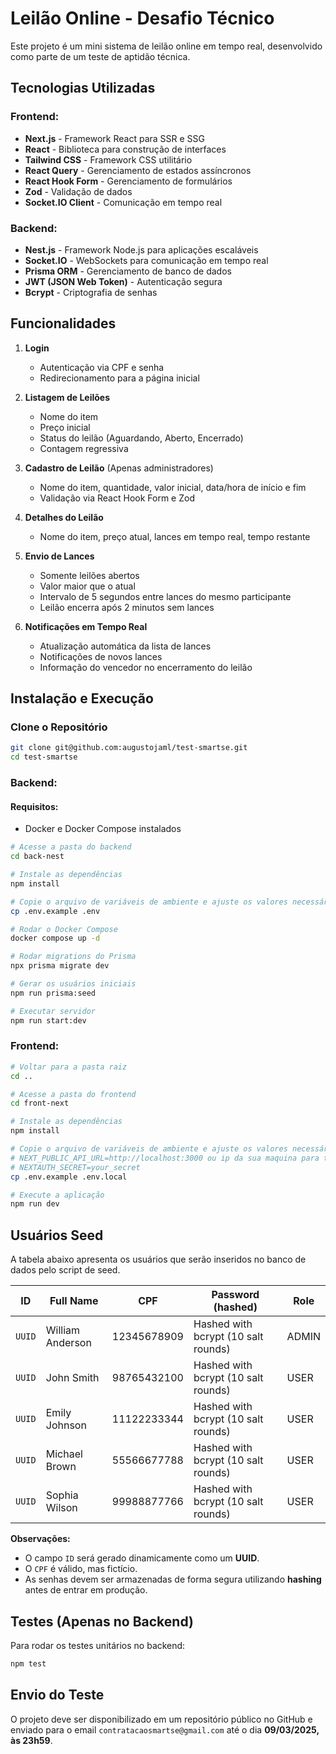# Leilão Online - Desafio Técnico

Este projeto é um mini sistema de leilão online em tempo real, desenvolvido como parte de um teste de aptidão técnica.

## Tecnologias Utilizadas

### Frontend:

- **Next.js** - Framework React para SSR e SSG
- **React** - Biblioteca para construção de interfaces
- **Tailwind CSS** - Framework CSS utilitário
- **React Query** - Gerenciamento de estados assíncronos
- **React Hook Form** - Gerenciamento de formulários
- **Zod** - Validação de dados
- **Socket.IO Client** - Comunicação em tempo real

### Backend:

- **Nest.js** - Framework Node.js para aplicações escaláveis
- **Socket.IO** - WebSockets para comunicação em tempo real
- **Prisma ORM** - Gerenciamento de banco de dados
- **JWT (JSON Web Token)** - Autenticação segura
- **Bcrypt** - Criptografia de senhas

## Funcionalidades

1. **Login**

   - Autenticação via CPF e senha
   - Redirecionamento para a página inicial

2. **Listagem de Leilões**

   - Nome do item
   - Preço inicial
   - Status do leilão (Aguardando, Aberto, Encerrado)
   - Contagem regressiva

3. **Cadastro de Leilão** (Apenas administradores)

   - Nome do item, quantidade, valor inicial, data/hora de início e fim
   - Validação via React Hook Form e Zod

4. **Detalhes do Leilão**

   - Nome do item, preço atual, lances em tempo real, tempo restante

5. **Envio de Lances**

   - Somente leilões abertos
   - Valor maior que o atual
   - Intervalo de 5 segundos entre lances do mesmo participante
   - Leilão encerra após 2 minutos sem lances

6. **Notificações em Tempo Real**
   - Atualização automática da lista de lances
   - Notificações de novos lances
   - Informação do vencedor no encerramento do leilão

## Instalação e Execução

### Clone o Repositório

```bash
git clone git@github.com:augustojaml/test-smartse.git
cd test-smartse
```

### Backend:

#### Requisitos:

- Docker e Docker Compose instalados

```bash
# Acesse a pasta do backend
cd back-nest

# Instale as dependências
npm install

# Copie o arquivo de variáveis de ambiente e ajuste os valores necessários
cp .env.example .env

# Rodar o Docker Compose
docker compose up -d

# Rodar migrations do Prisma
npx prisma migrate dev

# Gerar os usuários iniciais
npm run prisma:seed

# Executar servidor
npm run start:dev
```

### Frontend:

```bash
# Voltar para a pasta raiz
cd ..

# Acesse a pasta do frontend
cd front-next

# Instale as dependências
npm install

# Copie o arquivo de variáveis de ambiente e ajuste os valores necessários; se não tiver criar o arquivo .env.local
# NEXT_PUBLIC_API_URL=http://localhost:3000 ou ip da sua maquina para testes do websocket
# NEXTAUTH_SECRET=your_secret
cp .env.example .env.local

# Execute a aplicação
npm run dev
```

## Usuários Seed

A tabela abaixo apresenta os usuários que serão inseridos no banco de dados pelo script de seed.

| ID     | Full Name        | CPF         | Password (hashed)                   | Role  |
| ------ | ---------------- | ----------- | ----------------------------------- | ----- |
| `UUID` | William Anderson | 12345678909 | Hashed with bcrypt (10 salt rounds) | ADMIN |
| `UUID` | John Smith       | 98765432100 | Hashed with bcrypt (10 salt rounds) | USER  |
| `UUID` | Emily Johnson    | 11122233344 | Hashed with bcrypt (10 salt rounds) | USER  |
| `UUID` | Michael Brown    | 55566677788 | Hashed with bcrypt (10 salt rounds) | USER  |
| `UUID` | Sophia Wilson    | 99988877766 | Hashed with bcrypt (10 salt rounds) | USER  |

**Observações:**

- O campo `ID` será gerado dinamicamente como um **UUID**.
- O `CPF` é válido, mas fictício.
- As senhas devem ser armazenadas de forma segura utilizando **hashing** antes de entrar em produção.

## Testes (Apenas no Backend)

Para rodar os testes unitários no backend:

```bash
npm test
```

## Envio do Teste

O projeto deve ser disponibilizado em um repositório público no GitHub e enviado para o email `contratacaosmartse@gmail.com` até o dia **09/03/2025, às 23h59**.
